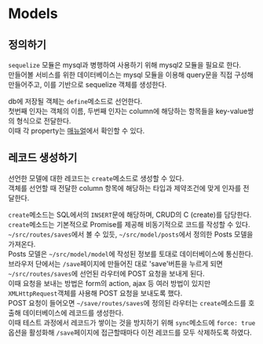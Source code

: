 # Models
## 정의하기
`sequelize` 모듈은 mysql과 병행하여 사용하기 위해 mysql2 모듈을 필요로 한다.   
만들어볼 서비스를 위한 데이터베이스는 mysql 모듈을 이용해 query문을 직접 구성해 만들어주고, 이를 기반으로 sequelize 객체를 생성한다.   
   
db에 저장될 객체는 `define`메소드로 선언한다.   
첫번째 인자는 객체의 이름, 두번째 인자는 column에 해당하는 항목들을 key-value쌍의 형식으로 전달한다.   
이때 각 property는 [매뉴얼]에서 확인할 수 있다.   
   
## 레코드 생성하기
선언한 모델에 대한 레코드는 `create`메소드로 생성할 수 있다.   
객체를 선언할 때 전달한 column 항목에 해당하는 타입과 제약조건에 맞게 인자를 전달한다.   
   
`create`메소드는 SQL에서의 `INSERT`문에 해당하며, CRUD의 C (create)를 담당한다.   
`create`메소드는 기본적으로 Promise를 제공해 비동기적으로 코드를 작성할 수 있다.   
`~/src/routes/saves`에서 볼 수 있듯, `~/src/model/posts`에서 정의한 Posts 모델을 가져온다.   
Posts 모델은 `~/src/model/model`에 작성된 정보를 토대로 데이터베이스에 통신한다.   
브라우저 단에서는 `/save`페이지에 만들어진 대로 'save'버튼을 누르게 되면 `~/src/routes/saves`에 선언된 라우터에 POST 요청을 보내게 된다.   
이때 요청을 보내는 방법은 form의 action, ajax 등 여러 방법이 있지만 `XMLHttpRequest`객체를 사용해 POST 요청을 보내도록 했다.   
POST 요청이 들어오면 `~/save/routes/saves`에 정의된 라우터는 `create`메소드를 호출해 데이터베이스에 레코드를 생성한다.   
이때 테스트 과정에서 레코드가 쌓이는 것을 방지하기 위해 `sync`메소드에 `force: true`옵션을 활성화해 `/save`페이지에 접근할때마다 이전 레코드를 모두 삭제하도록 하였다.   




[매뉴얼]: https://sequelize.org/master/manual/model-basics.html#model-definition
